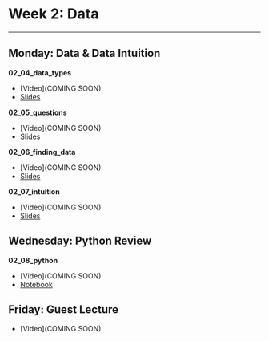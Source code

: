 # Week 2: Data
---

## Monday: Data & Data Intuition

**02_04_data_types**
- [Video](COMING SOON)
- [Slides](https://github.com/COGS108/Lectures-Fa20/tree/master/02_data/02_01_data_types.pdf)

**02_05_questions**
- [Video](COMING SOON)
- [Slides](https://github.com/COGS108/Lectures-Fa20/tree/master/02_data/02_02_questions.pdf)

**02_06_finding_data**
- [Video](COMING SOON)
- [Slides](https://github.com/COGS108/Lectures-Fa20/tree/master/02_data/02_03_finding_data.pdf)

**02_07_intuition**
- [Video](COMING SOON)
- [Slides](https://github.com/COGS108/Lectures-Fa20/tree/master/02_data/02_04_intuition.pdf)


## Wednesday: Python Review

**02_08_python**
- [Video](COMING SOON)
- [Notebook](https://github.com/COGS108/Lectures-Fa20/tree/master/02_data/02_05_python.ipynb)

## Friday: Guest Lecture

- [Video](COMING SOON)
